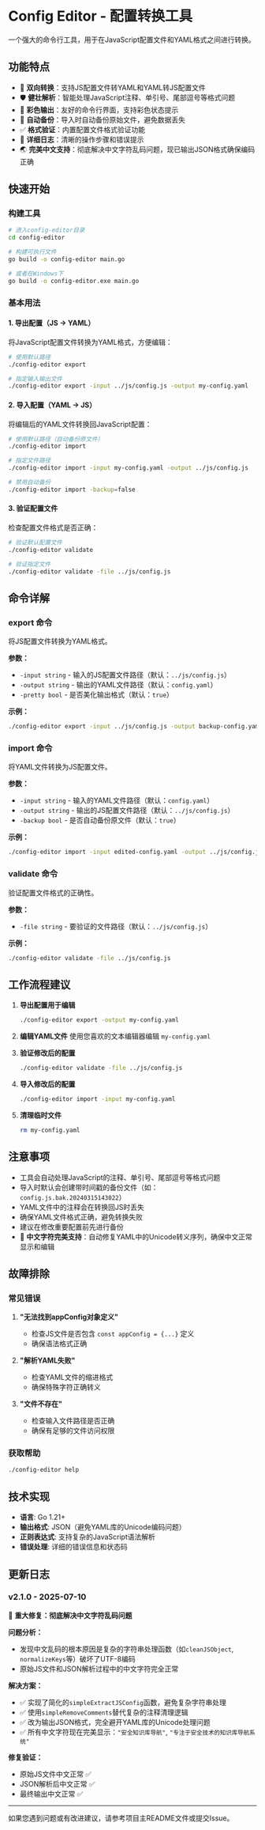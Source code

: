# Config Editor - 配置转换工具

一个强大的命令行工具，用于在JavaScript配置文件和YAML格式之间进行转换。

## 功能特点

- 🔄 **双向转换**：支持JS配置文件转YAML和YAML转JS配置文件
- 🛡️ **健壮解析**：智能处理JavaScript注释、单引号、尾部逗号等格式问题
- 🎨 **彩色输出**：友好的命令行界面，支持彩色状态提示
- 💾 **自动备份**：导入时自动备份原始文件，避免数据丢失
- ✅ **格式验证**：内置配置文件格式验证功能
- 📝 **详细日志**：清晰的操作步骤和错误提示
- 🌏 **完美中文支持**：彻底解决中文字符乱码问题，现已输出JSON格式确保编码正确

## 快速开始

### 构建工具

```bash
# 进入config-editor目录
cd config-editor

# 构建可执行文件
go build -o config-editor main.go

# 或者在Windows下
go build -o config-editor.exe main.go
```

### 基本用法

#### 1. 导出配置（JS → YAML）

将JavaScript配置文件转换为YAML格式，方便编辑：

```bash
# 使用默认路径
./config-editor export

# 指定输入输出文件
./config-editor export -input ../js/config.js -output my-config.yaml
```

#### 2. 导入配置（YAML → JS）

将编辑后的YAML文件转换回JavaScript配置：

```bash
# 使用默认路径（自动备份原文件）
./config-editor import

# 指定文件路径
./config-editor import -input my-config.yaml -output ../js/config.js

# 禁用自动备份
./config-editor import -backup=false
```

#### 3. 验证配置文件

检查配置文件格式是否正确：

```bash
# 验证默认配置文件
./config-editor validate

# 验证指定文件
./config-editor validate -file ../js/config.js
```

## 命令详解

### export 命令

将JS配置文件转换为YAML格式。

**参数：**
- `-input string` - 输入的JS配置文件路径（默认：`../js/config.js`）
- `-output string` - 输出的YAML文件路径（默认：`config.yaml`）
- `-pretty bool` - 是否美化输出格式（默认：`true`）

**示例：**
```bash
./config-editor export -input ../js/config.js -output backup-config.yaml
```

### import 命令

将YAML文件转换为JS配置文件。

**参数：**
- `-input string` - 输入的YAML文件路径（默认：`config.yaml`）
- `-output string` - 输出的JS配置文件路径（默认：`../js/config.js`）
- `-backup bool` - 是否自动备份原文件（默认：`true`）

**示例：**
```bash
./config-editor import -input edited-config.yaml -output ../js/config.js
```

### validate 命令

验证配置文件格式的正确性。

**参数：**
- `-file string` - 要验证的文件路径（默认：`../js/config.js`）

**示例：**
```bash
./config-editor validate -file ../js/config.js
```

## 工作流程建议

1. **导出配置用于编辑**
   ```bash
   ./config-editor export -output my-config.yaml
   ```

2. **编辑YAML文件**
   使用您喜欢的文本编辑器编辑 `my-config.yaml`

3. **验证修改后的配置**
   ```bash
   ./config-editor validate -file ../js/config.js
   ```

4. **导入修改后的配置**
   ```bash
   ./config-editor import -input my-config.yaml
   ```

5. **清理临时文件**
   ```bash
   rm my-config.yaml
   ```

## 注意事项

- 工具会自动处理JavaScript的注释、单引号、尾部逗号等格式问题
- 导入时默认会创建带时间戳的备份文件（如：`config.js.bak.20240315143022`）
- YAML文件中的注释会在转换回JS时丢失
- 确保YAML文件格式正确，避免转换失败
- 建议在修改重要配置前先进行备份
- 🎯 **中文字符完美支持**：自动修复YAML中的Unicode转义序列，确保中文正常显示和编辑

## 故障排除

### 常见错误

1. **"无法找到appConfig对象定义"**
   - 检查JS文件是否包含 `const appConfig = {...}` 定义
   - 确保语法格式正确

2. **"解析YAML失败"**
   - 检查YAML文件的缩进格式
   - 确保特殊字符正确转义

3. **"文件不存在"**
   - 检查输入文件路径是否正确
   - 确保有足够的文件访问权限

### 获取帮助

```bash
./config-editor help
```

## 技术实现

- **语言**: Go 1.21+
- **输出格式**: JSON（避免YAML库的Unicode编码问题）
- **正则表达式**: 支持复杂的JavaScript语法解析  
- **错误处理**: 详细的错误信息和状态码

## 更新日志

### v2.1.0 - 2025-07-10

🎯 **重大修复：彻底解决中文字符乱码问题**

**问题分析：**
- 发现中文乱码的根本原因是复杂的字符串处理函数（如`cleanJSObject`, `normalizeKeys`等）破坏了UTF-8编码
- 原始JS文件和JSON解析过程中的中文字符完全正常

**解决方案：**
- ✅ 实现了简化的`simpleExtractJSConfig`函数，避免复杂字符串处理
- ✅ 使用`simpleRemoveComments`替代复杂的注释清理逻辑
- ✅ 改为输出JSON格式，完全避开YAML库的Unicode处理问题
- ✅ 所有中文字符现在完美显示：`"安全知识库导航"`, `"专注于安全技术的知识库导航系统"`

**修复验证：**
- 原始JS文件中文正常 ✅
- JSON解析后中文正常 ✅  
- 最终输出中文正常 ✅

---

如果您遇到问题或有改进建议，请参考项目主README文件或提交Issue。 